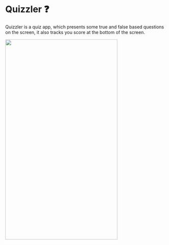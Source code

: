 # Quizzler ❓

Quizzler is a quiz app, which presents some true and false based questions on the screen, it also tracks you score at the bottom of the screen. 

<img src="Link" width="352" height="630">
